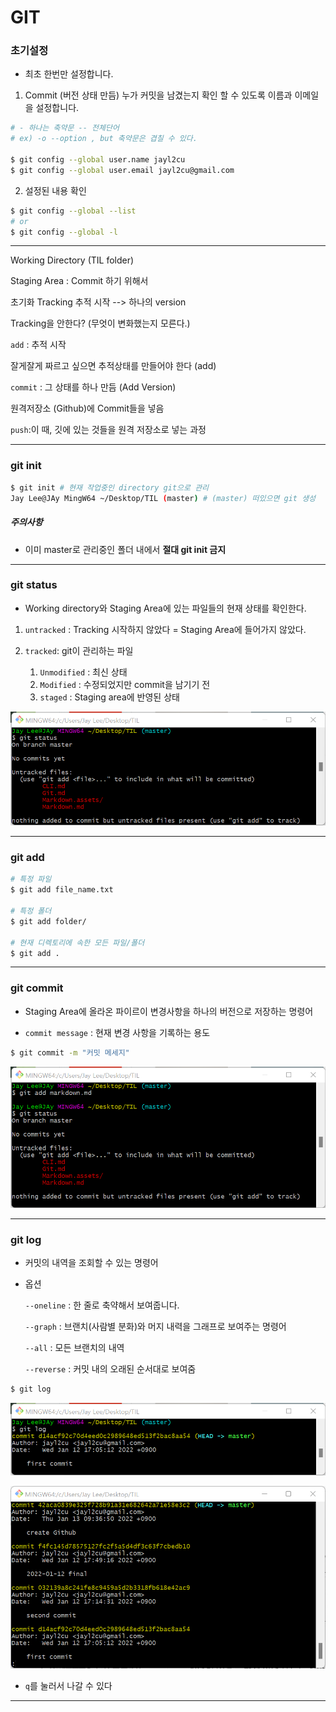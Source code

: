 # GIT

### 초기설정

* 최초 한번만 설정합니다.

1. Commit (버전 상태 만듬) 누가 커밋을 남겼는지 확인 할 수 있도록 이름과 이메일을 설정합니다.

```bash
# - 하나는 축약문 -- 전체단어 
# ex) -o --option , but 축약문은 겹칠 수 있다.

$ git config --global user.name jayl2cu
$ git config --global user.email jayl2cu@gmail.com
```

2. 설정된 내용 확인

```bash
$ git config --global --list
# or
$ git config --global -l
```



---

Working Directory (TIL folder)

Staging Area : Commit  하기 위해서 

초기화 Tracking 추적 시작 --> 하나의 version 

Tracking을 안한다? (무엇이 변화했는지 모른다.) 

`add` : 추적 시작

잘게잘게 짜르고 싶으면 추적상태를 만들어야 한다 (add)

`commit` : 그 상태를 하나 만듬 (Add Version)

원격저장소 (Github)에 Commit들을 넣음

`push`:이 때, 깃에 있는 것들을 원격 저장소로 넣는 과정



---

### git init

```bash
$ git init # 현재 작업중인 directory git으로 관리
Jay Lee@JAy MingW64 ~/Desktop/TIL (master) # (master) 떠있으면 git 생성
```

##### 주의사항

* 이미 master로 관리중인 폴더 내에서 **절대 git init 금지**

  

---

### git status

* Working directory와 Staging Area에 있는 파일들의 현재 상태를 확인한다.

1. `untracked` : Tracking 시작하지 않았다 = Staging Area에 들어가지 않았다.

2. `tracked`: git이 관리하는 파일
   1. `Unmodified` : 최신 상태
   2. `Modified` : 수정되었지만 commit을 남기기 전 
   3. `staged` : Staging area에 반영된 상태



![image-20220112171751772](Git.assets/image-20220112171751772.png)



---

### git add

```bash
# 특정 파일
$ git add file_name.txt

# 특정 폴더
$ git add folder/

# 현재 디렉토리에 속한 모든 파일/폴더
$ git add . 
```



---

### git commit

* Staging Area에 올라온 파이르이 변경사항을 하나의 버전으로 저장하는 명령어

* `commit message` : 현재 변경 사항을 기록하는 용도

```bash
$ git commit -m "커밋 메세지"
```



![image-20220112171843681](Git.assets/image-20220112171843681.png)



---

### git log

* 커밋의 내역을 조회할 수 있는 명령어

* 옵션

  `--oneline` : 한 줄로 축약해서 보여줍니다.

  `--graph` : 브랜치(사람별 분화)와 머지 내력을 그래프로 보여주는 명령어

  `--all` : 모든 브랜치의 내역

  `--reverse` : 커밋 내의 오래된 순서대로 보여줌

```bash
$ git log
```



![image-20220112171952132](Git.assets/image-20220112171952132.png)



![image-20220113093851981](Git.assets/image-20220113093851981-16420343391501.png)

* `q`를 눌러서 나갈 수 있다

---

